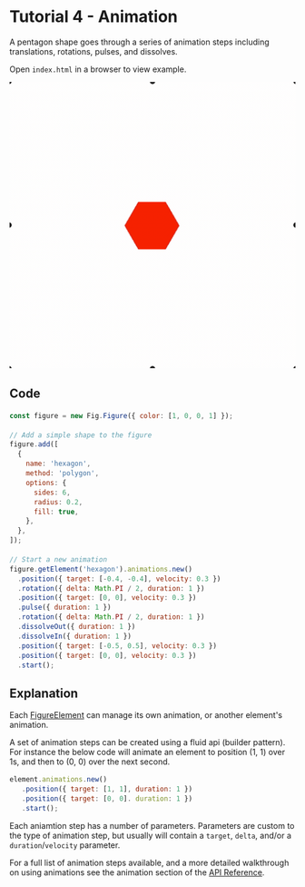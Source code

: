 # Tutorial 4 - Animation

A pentagon shape goes through a series of animation steps including translations, rotations, pulses, and dissolves.

Open `index.html` in a browser to view example.

![](./example.gif)

## Code
```js
const figure = new Fig.Figure({ color: [1, 0, 0, 1] });

// Add a simple shape to the figure
figure.add([
  {
    name: 'hexagon',
    method: 'polygon',
    options: {
      sides: 6,
      radius: 0.2,
      fill: true,
    },
  },
]);

// Start a new animation
figure.getElement('hexagon').animations.new()
  .position({ target: [-0.4, -0.4], velocity: 0.3 })
  .rotation({ delta: Math.PI / 2, duration: 1 })
  .position({ target: [0, 0], velocity: 0.3 })
  .pulse({ duration: 1 })
  .rotation({ delta: Math.PI / 2, duration: 1 })
  .dissolveOut({ duration: 1 })
  .dissolveIn({ duration: 1 })
  .position({ target: [-0.5, 0.5], velocity: 0.3 })
  .position({ target: [0, 0], velocity: 0.3 })
  .start();

```

## Explanation

Each [FigureElement](https://airladon.github.io/FigureOne/#figureelement) can manage its own animation, or another element's animation.

A set of animation steps can be created using a fluid api (builder pattern). For instance the below code will animate an element to position (1, 1) over 1s, and then to (0, 0) over the next second.

```js
element.animations.new()
   .position({ target: [1, 1], duration: 1 })
   .position({ target: [0, 0]. duration: 1 })
   .start();
```

Each aniamtion step has a number of parameters. Parameters are custom to the type of animation step, but usually will contain a `target`, `delta`, and/or a `duration`/`velocity` parameter.

For a full list of animation steps available, and a more detailed walkthrough on using animations see the animation section of the [API Reference](https://airladon.github.io/FigureOne/#animation).
